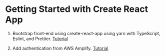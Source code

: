 # Getting Started with Create React App

1. Bootstrap front-end using create-react-app using yarn with TypeScript, Eslint, and Prettier. [Tutorial](https://itnext.io/how-to-setup-typescript-eslint-prettier-and-react-in-5-minutes-44cfe8af5081)

2. Add authentication from AWS Amplify. [Tutorial](https://docs.amplify.aws/lib/auth/getting-started/q/platform/js)

